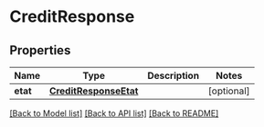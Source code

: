 # CreditResponse

## Properties
Name | Type | Description | Notes
------------ | ------------- | ------------- | -------------
**etat** | [**CreditResponseEtat**](CreditResponseEtat.md) |  | [optional] 

[[Back to Model list]](../README.md#documentation-for-models) [[Back to API list]](../README.md#documentation-for-api-endpoints) [[Back to README]](../README.md)


